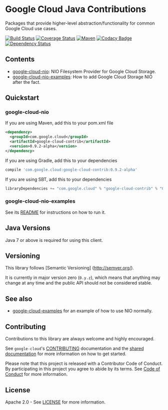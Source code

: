 Google Cloud Java Contributions
===============================

Packages that provide higher-level abstraction/functionality for common Google Cloud use cases.

[![Build Status](https://travis-ci.org/GoogleCloudPlatform/google-cloud-java.svg?branch=master)](https://travis-ci.org/GoogleCloudPlatform/google-cloud-java)
[![Coverage Status](https://coveralls.io/repos/GoogleCloudPlatform/google-cloud-java/badge.svg?branch=master)](https://coveralls.io/r/GoogleCloudPlatform/google-cloud-java?branch=master)
[![Maven](https://img.shields.io/maven-central/v/com.google.cloud/google-cloud-contrib.svg)]( https://img.shields.io/maven-central/v/com.google.cloud/google-cloud-contrib.svg)
[![Codacy Badge](https://api.codacy.com/project/badge/grade/9da006ad7c3a4fe1abd142e77c003917)](https://www.codacy.com/app/mziccard/google-cloud-java)
[![Dependency Status](https://www.versioneye.com/user/projects/56bd8ee72a29ed002d2b0969/badge.svg?style=flat)](https://www.versioneye.com/user/projects/56bd8ee72a29ed002d2b0969)

Contents
--------

 * [google-cloud-nio](./google-cloud-nio/): NIO Filesystem Provider for Google Cloud Storage.
 * [google-cloud-nio-examples](./google-cloud-nio-examples/): How to add Google Cloud Storage NIO after the fact.

Quickstart
----------

### google-cloud-nio

If you are using Maven, add this to your pom.xml file
```xml
<dependency>
  <groupId>com.google.cloud</groupId>
  <artifactId>google-cloud-contrib</artifactId>
  <version>0.9.2-alpha</version>
</dependency>
```
If you are using Gradle, add this to your dependencies
```Groovy
compile 'com.google.cloud:google-cloud-contrib:0.9.2-alpha'
```
If you are using SBT, add this to your dependencies
```Scala
libraryDependencies += "com.google.cloud" % "google-cloud-contrib" % "0.9.2-alpha"
```

### google-cloud-nio-examples

See its [README](./google-cloud-nio-examples/README.md) for instructions on how to run it.

Java Versions
-------------

Java 7 or above is required for using this client.

Versioning
----------

This library follows [Semantic Versioning] (http://semver.org/).

It is currently in major version zero (``0.y.z``), which means that anything
may change at any time and the public API should not be considered
stable.

See also
--------

 * [google-cloud-examples](../google-cloud-examples) for an example of how to use NIO normally.

Contributing
------------

Contributions to this library are always welcome and highly encouraged.

See `google-cloud`'s [CONTRIBUTING] documentation and the [shared documentation](https://github.com/GoogleCloudPlatform/gcloud-common/blob/master/contributing/readme.md#how-to-contribute-to-gcloud) for more information on how to get started.

Please note that this project is released with a Contributor Code of Conduct. By participating in this project you agree to abide by its terms. See [Code of Conduct][code-of-conduct] for more information.

License
-------

Apache 2.0 - See [LICENSE] for more information.


[CONTRIBUTING]:https://github.com/GoogleCloudPlatform/google-cloud-java/blob/master/CONTRIBUTING.md
[code-of-conduct]:https://github.com/GoogleCloudPlatform/google-cloud-java/blob/master/CODE_OF_CONDUCT.md#contributor-code-of-conduct
[LICENSE]: https://github.com/GoogleCloudPlatform/google-cloud-java/blob/master/LICENSE
[cloud-platform]: https://cloud.google.com/
[developers-console]:https://console.developers.google.com/
